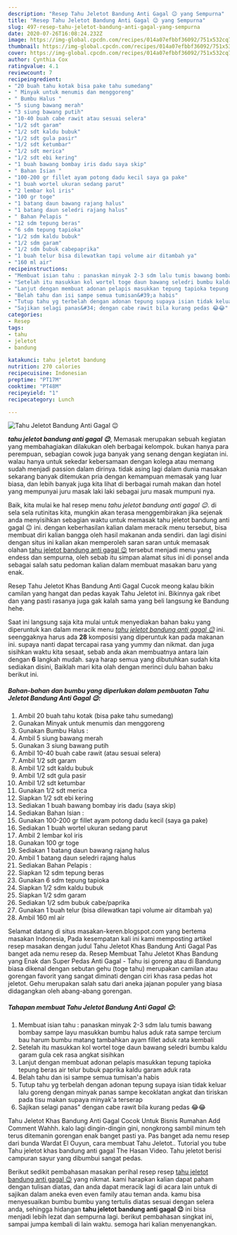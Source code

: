 ```yaml
---
description: "Resep Tahu Jeletot Bandung Anti Gagal 😉 yang Sempurna"
title: "Resep Tahu Jeletot Bandung Anti Gagal 😉 yang Sempurna"
slug: 497-resep-tahu-jeletot-bandung-anti-gagal-yang-sempurna
date: 2020-07-26T16:08:24.232Z
image: https://img-global.cpcdn.com/recipes/014a07efbbf36092/751x532cq70/tahu-jeletot-bandung-anti-gagal-😉-foto-resep-utama.jpg
thumbnail: https://img-global.cpcdn.com/recipes/014a07efbbf36092/751x532cq70/tahu-jeletot-bandung-anti-gagal-😉-foto-resep-utama.jpg
cover: https://img-global.cpcdn.com/recipes/014a07efbbf36092/751x532cq70/tahu-jeletot-bandung-anti-gagal-😉-foto-resep-utama.jpg
author: Cynthia Cox
ratingvalue: 4.1
reviewcount: 7
recipeingredient:
- "20 buah tahu kotak bisa pake tahu sumedang"
- " Minyak untuk menumis dan menggoreng"
- " Bumbu Halus "
- "5 siung bawang merah"
- "3 siung bawang putih"
- "10-40 buah cabe rawit atau sesuai selera"
- "1/2 sdt garam"
- "1/2 sdt kaldu bubuk"
- "1/2 sdt gula pasir"
- "1/2 sdt ketumbar"
- "1/2 sdt merica"
- "1/2 sdt ebi kering"
- "1 buah bawang bombay iris dadu saya skip"
- " Bahan Isian "
- "100-200 gr fillet ayam potong dadu kecil saya ga pake"
- "1 buah wortel ukuran sedang parut"
- "2 lembar kol iris"
- "100 gr toge"
- "1 batang daun bawang rajang halus"
- "1 batang daun seledri rajang halus"
- " Bahan Pelapis "
- "12 sdm tepung beras"
- "6 sdm tepung tapioka"
- "1/2 sdm kaldu bubuk"
- "1/2 sdm garam"
- "1/2 sdm bubuk cabepaprika"
- "1 buah telur bisa dilewatkan tapi volume air ditambah ya"
- "160 ml air"
recipeinstructions:
- "Membuat isian tahu : panaskan minyak 2-3 sdm lalu tumis bawang bombay sampe layu masukkan bumbu halus aduk rata sampe tercium bau harum bumbu matang tambahkan ayam fillet aduk rata kembali"
- "Setelah itu masukkan kol wortel toge daun bawang seledri bumbu kaldu garam gula cek rasa angkat sisihkan"
- "Lanjut dengan membuat adonan pelapis masukkan tepung tapioka tepung beras air telur bubuk paprika kaldu garam aduk rata"
- "Belah tahu dan isi sampe semua tumisan&#39;a habis"
- "Tutup tahu yg terbelah dengan adonan tepung supaya isian tidak keluar lalu goreng dengan minyak panas sampe kecoklatan angkat dan tiriskan pada tisu makan supaya minyak&#39;a terserap"
- "Sajikan selagi panas&#34; dengan cabe rawit bila kurang pedas 😂😂"
categories:
- Resep
tags:
- tahu
- jeletot
- bandung

katakunci: tahu jeletot bandung 
nutrition: 270 calories
recipecuisine: Indonesian
preptime: "PT17M"
cooktime: "PT48M"
recipeyield: "1"
recipecategory: Lunch

---
```



![Tahu Jeletot Bandung Anti Gagal 😉](https://img-global.cpcdn.com/recipes/014a07efbbf36092/751x532cq70/tahu-jeletot-bandung-anti-gagal-😉-foto-resep-utama.jpg)

<b><i>tahu jeletot bandung anti gagal 😉</i></b>, Memasak merupakan sebuah kegiatan yang membahagiakan dilakukan oleh berbagai kelompok. bukan hanya para perempuan, sebagian cowok juga banyak yang senang dengan kegiatan ini. walau hanya untuk sekedar kebersamaan dengan kolega atau memang sudah menjadi passion dalam dirinya. tidak asing lagi dalam dunia masakan sekarang banyak ditemukan pria dengan kemampuan memasak yang luar biasa, dan lebih banyak juga kita lihat di berbagai rumah makan dan hotel yang mempunyai juru masak laki laki sebagai juru masak mumpuni nya.

Baik, kita mulai ke hal resep menu <i>tahu jeletot bandung anti gagal 😉</i>. di sela sela rutinitas kita, mungkin akan terasa menggembirakan jika sejenak anda menyisihkan sebagian waktu untuk memasak tahu jeletot bandung anti gagal 😉 ini. dengan keberhasilan kalian dalam meracik menu tersebut, bisa membuat diri kalian bangga oleh hasil makanan anda sendiri. dan lagi disini dengan situs ini kalian akan memperoleh saran saran untuk memasak olahan <u>tahu jeletot bandung anti gagal 😉</u> tersebut menjadi menu yang endess dan sempurna, oleh sebab itu simpan alamat situs ini di ponsel anda sebagai salah satu pedoman kalian dalam membuat masakan baru yang enak.

Resep Tahu Jeletot Khas Bandung Anti Gagal Cucok meong kalau bikin camilan yang hangat dan pedas kayak Tahu Jeletot ini. Bikinnya gak ribet dan yang pasti rasanya juga gak kalah sama yang beli langsung ke Bandung hehe.


Saat ini langsung saja kita mulai untuk menyediakan bahan baku yang diperuntuk kan dalam meracik menu <u><i>tahu jeletot bandung anti gagal 😉</i></u> ini. seenggaknya harus ada <b>28</b> komposisi yang diperuntuk kan pada makanan ini. supaya nanti dapat tercapai rasa yang yummy dan nikmat. dan juga sisihkan waktu kita sesaat, sebab anda akan membuatnya antara lain dengan <b>6</b> langkah mudah. saya harap semua yang dibutuhkan sudah kita sediakan disini, Baiklah mari kita olah dengan merinci dulu bahan baku berikut ini.

<!--inarticleads1-->

##### Bahan-bahan dan bumbu yang diperlukan dalam pembuatan Tahu Jeletot Bandung Anti Gagal 😉:

1. Ambil 20 buah tahu kotak (bisa pake tahu sumedang)
1. Gunakan  Minyak untuk menumis dan menggoreng
1. Gunakan  Bumbu Halus :
1. Ambil 5 siung bawang merah
1. Gunakan 3 siung bawang putih
1. Ambil 10-40 buah cabe rawit (atau sesuai selera)
1. Ambil 1/2 sdt garam
1. Ambil 1/2 sdt kaldu bubuk
1. Ambil 1/2 sdt gula pasir
1. Ambil 1/2 sdt ketumbar
1. Gunakan 1/2 sdt merica
1. Siapkan 1/2 sdt ebi kering
1. Sediakan 1 buah bawang bombay iris dadu (saya skip)
1. Sediakan  Bahan Isian :
1. Gunakan 100-200 gr fillet ayam potong dadu kecil (saya ga pake)
1. Sediakan 1 buah wortel ukuran sedang parut
1. Ambil 2 lembar kol iris
1. Gunakan 100 gr toge
1. Sediakan 1 batang daun bawang rajang halus
1. Ambil 1 batang daun seledri rajang halus
1. Sediakan  Bahan Pelapis :
1. Siapkan 12 sdm tepung beras
1. Gunakan 6 sdm tepung tapioka
1. Siapkan 1/2 sdm kaldu bubuk
1. Siapkan 1/2 sdm garam
1. Sediakan 1/2 sdm bubuk cabe/paprika
1. Gunakan 1 buah telur (bisa dilewatkan tapi volume air ditambah ya)
1. Ambil 160 ml air


Selamat datang di situs masakan-keren.blogspot.com yang bertema masakan Indonesia, Pada kesempatan kali ini kami memposting artikel resep masakan dengan judul Tahu Jeletot Khas Bandung Anti Gagal Pas banget ada nemu resep da. Resep Membuat Tahu Jeletot Khas Bandung yang Enak dan Super Pedas Anti Gagal - Tahu isi goreng atau di Bandung biasa dikenal dengan sebutan gehu (toge tahu) merupakan camilan atau gorengan favorit yang sangat diminati dengan ciri khas rasa pedas hot jeletot. Gehu merupakan salah satu dari aneka jajanan populer yang biasa didagangkan oleh abang-abang gorengan. 

<!--inarticleads2-->

##### Tahapan membuat Tahu Jeletot Bandung Anti Gagal 😉:

1. Membuat isian tahu : panaskan minyak 2-3 sdm lalu tumis bawang bombay sampe layu masukkan bumbu halus aduk rata sampe tercium bau harum bumbu matang tambahkan ayam fillet aduk rata kembali
1. Setelah itu masukkan kol wortel toge daun bawang seledri bumbu kaldu garam gula cek rasa angkat sisihkan
1. Lanjut dengan membuat adonan pelapis masukkan tepung tapioka tepung beras air telur bubuk paprika kaldu garam aduk rata
1. Belah tahu dan isi sampe semua tumisan&#39;a habis
1. Tutup tahu yg terbelah dengan adonan tepung supaya isian tidak keluar lalu goreng dengan minyak panas sampe kecoklatan angkat dan tiriskan pada tisu makan supaya minyak&#39;a terserap
1. Sajikan selagi panas&#34; dengan cabe rawit bila kurang pedas 😂😂


Tahu Jeletot Khas Bandung Anti Gagal Cocok Untuk Bisnis Rumahan Add Comment Wahhh. kalo lagi dingin-dingin gini, nongkrong sambil minum teh terus ditemanin gorengan enak banget pasti ya. Pas banget ada nemu resep dari bunda Wardat El Ouyun, cara membuat Tahu Jeletot.. Tutorial you tube Tahu jeletot khas bandung anti gagal The Hasan Video. Tahu jeletot berisi campuran sayur yang dibumbui sangat pedas. 

Berikut sedikit pembahasan masakan perihal resep resep <u>tahu jeletot bandung anti gagal 😉</u> yang nikmat. kami harapkan kalian dapat paham dengan tulisan diatas, dan anda dapat meracik lagi di acara lain untuk di sajikan dalam aneka even even family atau teman anda. kamu bisa menyesuaikan bumbu bumbu yang tertulis diatas sesuai dengan selera anda, sehingga hidangan <b>tahu jeletot bandung anti gagal 😉</b> ini bisa menjadi lebih lezat dan sempurna lagi. berikut pembahasan singkat ini, sampai jumpa kembali di lain waktu. semoga hari kalian menyenangkan.
